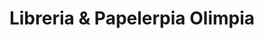 ---
title: "Libreria & Papelerpia Olimpia"
url: /la-paz/libreria-y-papelerpia-olimpia/
shop: material de oficina
---